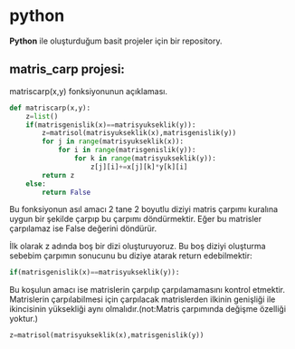 # python
**Python** ile oluşturduğum basit projeler için bir repository.


## matris_carp projesi:
matriscarp(x,y) fonksiyonunun açıklaması.
``` python
def matriscarp(x,y):
    z=list()
    if(matrisgenislik(x)==matrisyukseklik(y)):
        z=matrisol(matrisyukseklik(x),matrisgenislik(y))
        for j in range(matrisyukseklik(x)):
            for i in range(matrisgenislik(y)):
                for k in range(matrisyukseklik(y)):
                    z[j][i]+=x[j][k]*y[k][i]
        return z
    else:
        return False

```
Bu fonksiyonun asıl amacı 2 tane 2 boyutlu diziyi matris çarpımı kuralına uygun bir şekilde çarpıp  bu çarpımı döndürmektir.
Eğer bu matrisler çarpılamaz ise False değerini döndürür.

İlk olarak z adında boş bir dizi oluşturuyoruz.
Bu boş diziyi oluşturma sebebim çarpımın sonucunu bu diziye atarak return edebilmektir:

``` python
if(matrisgenislik(x)==matrisyukseklik(y)):
```
Bu koşulun amacı ise matrislerin çarpılıp çarpılamamasını kontrol etmektir.
Matrislerin çarpılabilmesi için çarpılacak matrislerden ilkinin genişliği ile ikincisinin yüksekliği aynı olmalıdır.(not:Matris çarpımında değişme özelliği yoktur.)

``` python
z=matrisol(matrisyukseklik(x),matrisgenislik(y))
```
